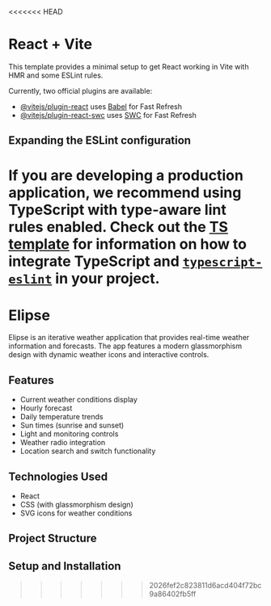 <<<<<<< HEAD
# React + Vite

This template provides a minimal setup to get React working in Vite with HMR and some ESLint rules.

Currently, two official plugins are available:

- [@vitejs/plugin-react](https://github.com/vitejs/vite-plugin-react/blob/main/packages/plugin-react) uses [Babel](https://babeljs.io/) for Fast Refresh
- [@vitejs/plugin-react-swc](https://github.com/vitejs/vite-plugin-react/blob/main/packages/plugin-react-swc) uses [SWC](https://swc.rs/) for Fast Refresh

## Expanding the ESLint configuration

If you are developing a production application, we recommend using TypeScript with type-aware lint rules enabled. Check out the [TS template](https://github.com/vitejs/vite/tree/main/packages/create-vite/template-react-ts) for information on how to integrate TypeScript and [`typescript-eslint`](https://typescript-eslint.io) in your project.
=======
# Elipse

Elipse is an iterative weather application that provides real-time weather information and forecasts. The app features a modern glassmorphism design with dynamic weather icons and interactive controls.

## Features

- Current weather conditions display
- Hourly forecast
- Daily temperature trends
- Sun times (sunrise and sunset)
- Light and monitoring controls
- Weather radio integration
- Location search and switch functionality

## Technologies Used

- React
- CSS (with glassmorphism design)
- SVG icons for weather conditions

## Project Structure


## Setup and Installation

>>>>>>> 2026fef2c823811d6acd404f72bc9a86402fb5ff
